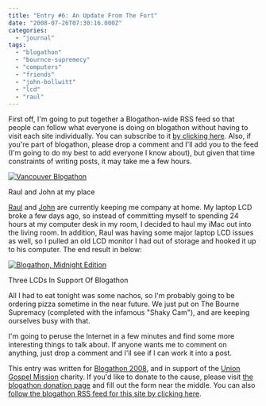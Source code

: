```yaml
---
title: "Entry #6: An Update From The Fort"
date: "2008-07-26T07:30:16.000Z"
categories: 
  - "journal"
tags: 
  - "blogathon"
  - "bournce-supremecy"
  - "computers"
  - "friends"
  - "john-bollwitt"
  - "lcd"
  - "raul"
---
```


First off, I'm going to put together a Blogathon-wide RSS feed so that people can follow what everyone is doing on blogathon without having to visit each site individually. You can subscribe to it [by clicking here](http://pipes.yahoo.com/pipes/pipe.run?_id=EP1giuFa3RGd7qe_1ZzWFw&_render=rss). Also, if you're part of blogathon, please drop a comment and I'll add you to the feed (I'm going to do my best to add everyone I know about), but given that time constraints of writing posts, it may take me a few hours.

[![Vancouver Blogathon](http://farm4.static.flickr.com/3062/2702545567_2d190f3220.jpg?v=0)](http://flickr.com/photos/duanestorey/2702545567/)

Raul and John at my place

[Raul](http://hummingbird604.com) and [John](http://audihertz.com) are currently keeping me company at home. My laptop LCD broke a few days ago, so instead of committing myself to spending 24 hours at my computer desk in my room, I decided to haul my iMac out into the living room. In addition, Raul was having some major laptop LCD issues as well, so I pulled an old LCD monitor I had out of storage and hooked it up to his computer. The end result in below:

[![Blogathon, Midnight Edition](http://farm4.static.flickr.com/3014/2702544967_4e06328849.jpg?v=0)](http://flickr.com/photos/duanestorey/2702544967/in/photostream/)

Three LCDs In Support Of Blogathon

All I had to eat tonight was some nachos, so I'm probably going to be ordering pizza sometime in the near future. We just put on The Bourne Supremacy (completed with the infamous "Shaky Cam"), and are keeping ourselves busy with that.

I'm going to peruse the Internet in a few minutes and find some more interesting things to talk about. If anyone wants me to comment on anything, just drop a comment and I'll see if I can work it into a post.

This entry was written for [Blogathon 2008](http://www.migratorynerd.com/tag/blogathon), and in support of the [Union Gospel Mission](http://ugm.ca) charity. If you'd like to donate to the cause, please visit [the blogathon donation page](http://miss604.com/blogathon) and fill out the form near the middle. You can also [follow the blogathon RSS feed for this site by clicking here](http://www.migratorynerd.com/tag/blogathon/feed).
